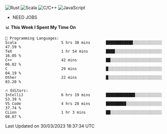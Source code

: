 ![Rust](https://img.shields.io/badge/Rust-000000?style=flat-square&logo=rust&logoColor=white)
![Scala](https://img.shields.io/badge/Scala-DC322F?style=flat-square&logo=Scala)
![C/C++](https://img.shields.io/badge/C++-00599c?style=flat-square&logo=C%2B%2B)
![JavaScript](https://img.shields.io/badge/JavaScript-323330?style=flat-square&logo=javascript&logoColor=F7DF1E)

- NEED JOBS

<!--START_SECTION:waka-->
📊 **This Week I Spent My Time On** 

```text
💬 Programming Languages: 
Scala                    5 hrs 38 mins       ████████████░░░░░░░░░░░░░   47.59 % 
TeX                      1 hr 54 mins        ████░░░░░░░░░░░░░░░░░░░░░   16.05 % 
C++                      42 mins             ██░░░░░░░░░░░░░░░░░░░░░░░   06.02 % 
C                        29 mins             █░░░░░░░░░░░░░░░░░░░░░░░░   04.19 % 
Other                    22 mins             █░░░░░░░░░░░░░░░░░░░░░░░░   03.20 % 

🔥 Editors: 
IntelliJ                 6 hrs 19 mins       █████████████░░░░░░░░░░░░   53.39 % 
VS Code                  4 hrs 28 mins       █████████░░░░░░░░░░░░░░░░   37.74 % 
CLion                    1 hr 3 mins         ██░░░░░░░░░░░░░░░░░░░░░░░   08.87 % 
```


 Last Updated on 30/03/2023 18:37:34 UTC
<!--END_SECTION:waka-->
